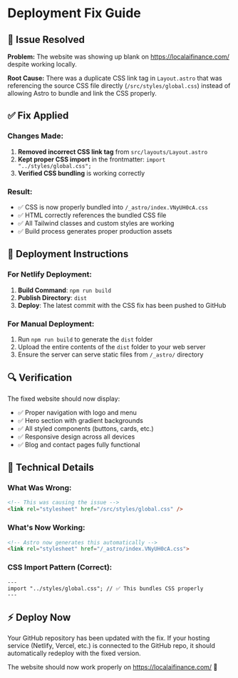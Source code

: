 # Deployment Fix Guide

## 🔧 **Issue Resolved**

**Problem:** The website was showing up blank on https://localaifinance.com/ despite working locally.

**Root Cause:** There was a duplicate CSS link tag in `Layout.astro` that was referencing the source CSS file directly (`/src/styles/global.css`) instead of allowing Astro to bundle and link the CSS properly.

## ✅ **Fix Applied**

### Changes Made:
1. **Removed incorrect CSS link tag** from `src/layouts/Layout.astro`
2. **Kept proper CSS import** in the frontmatter: `import "../styles/global.css";`
3. **Verified CSS bundling** is working correctly

### Result:
- ✅ CSS is now properly bundled into `/_astro/index.VNyUH0cA.css`
- ✅ HTML correctly references the bundled CSS file
- ✅ All Tailwind classes and custom styles are working
- ✅ Build process generates proper production assets

## 🚀 **Deployment Instructions**

### For Netlify Deployment:

1. **Build Command**: `npm run build`
2. **Publish Directory**: `dist`
3. **Deploy**: The latest commit with the CSS fix has been pushed to GitHub

### For Manual Deployment:

1. Run `npm run build` to generate the `dist` folder
2. Upload the entire contents of the `dist` folder to your web server
3. Ensure the server can serve static files from `/_astro/` directory

## 🔍 **Verification**

The fixed website should now display:
- ✅ Proper navigation with logo and menu
- ✅ Hero section with gradient backgrounds
- ✅ All styled components (buttons, cards, etc.)
- ✅ Responsive design across all devices
- ✅ Blog and contact pages fully functional

## 📝 **Technical Details**

### What Was Wrong:
```html
<!-- This was causing the issue -->
<link rel="stylesheet" href="/src/styles/global.css" />
```

### What's Now Working:
```html
<!-- Astro now generates this automatically -->
<link rel="stylesheet" href="/_astro/index.VNyUH0cA.css">
```

### CSS Import Pattern (Correct):
```astro
---
import "../styles/global.css"; // ✅ This bundles CSS properly
---
```

## ⚡ **Deploy Now**

Your GitHub repository has been updated with the fix. If your hosting service (Netlify, Vercel, etc.) is connected to the GitHub repo, it should automatically redeploy with the fixed version.

The website should now work properly on https://localaifinance.com/ 🎉